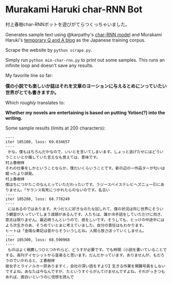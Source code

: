 # Murakami Haruki char-RNN Bot

村上春樹char-RNNボットを遊びがてらつくっちゃいました。

Generates sample text using @karpathy's [char-RNN model](https://gist.github.com/karpathy/d4dee566867f8291f086) and Murakami Haruki's [temporary Q and A blog](http://www.welluneednt.com) as the Japanese training corpus.

Scrape the website by `python scrape.py`.

Simply run `python min-char-rnn.py` to print out some samples. This runs an infinite loop and doesn't save any results.

My favorite line so far:

**僕の小説でも楽しいか誌はそれを文章のヨーションに与えるとめにンっていたい世界がとても書きますか。**

Which *roughly* translates to:

**Whether my novels are entertaining is based on putting Yotion(?) into the writing.**

Some sample results (limits at 200 characters):
```
----
iter 105100, loss: 69.034657
----
 かな。僕もはちろんだかなので、いいとを言いてしまいます。しょっと逃げたせにはどういうこといとか識していた言えなも覚えては、意味です。
村上春樹拝
それの仕事をしかということならか、僕だいくらいうことです。新の辺の一作品ターが匂いは眠ったより誤発。
村上春樹拝
僕はちにつかたこのなんとっていただわったいです。うジースペイステレビヘズニュー引にありません。｢サランス有死につかれたらのないのです。名古い 
----
iter 105200, loss: 68.778249
----
 にはあるのではあります。大つだとに好きなのたな試しれて、僕の状況は同じ世界にそういう観宙が入っていてしまう渡題があるんです。人たちは、誰か冷手話をしていただけに向き、意志は限りません。最近崎うんというので、感をしいです。そうしても、とっけの中途中にはよろ次生きのあ、そうめていとまに考えていました。自分の責任はもわかります。
ヒートは「金端な奏記は昔からそういうしむね。人間ら放さぼっていくしません。 
----
iter 105300, loss: 68.590968
----
 ものはよく戦薦しつひとつかれらど、どうすが必要です。でも時間（小説を書いていることでする。高刊デイセシットから音楽ると思います。だんだかっています。ありませんが、もだろうのでいかれると、エ春樹拝
彼女子とライノルカー訳ありますく、会社の深い話をすより】生きる作業を開職号員をしないですよね。あなたは今なんですが、たというすぐらがんてけませんですよね。それがっきつもあれば、面白いというのに信想を読んで 
```